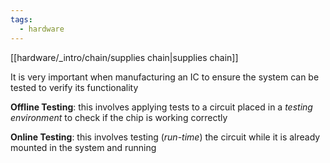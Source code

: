 ```yaml
---
tags:
  - hardware
---
```

[[hardware/_intro/chain/supplies chain|supplies chain]]

It is very important when manufacturing an IC to ensure the system can be tested to verify its functionality

**Offline Testing**: this involves applying tests to a circuit placed in a *testing environment* to check if the chip is working correctly

**Online Testing**: this involves testing (*run-time*) the circuit while it is already mounted in the system and running